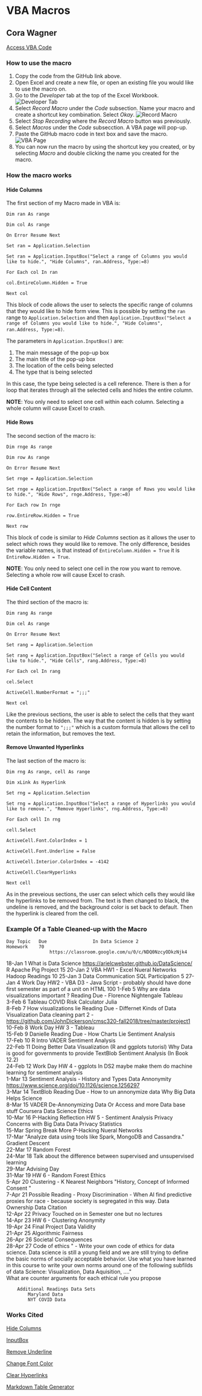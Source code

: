# VBA Macros
## Cora Wagner

[Access VBA Code](https://github.com/CoraWagner/VBA/blob/4c92d580e2708a17d2b36338adc8a5b30a6afc44/MacrosCode)

### How to use the macro
1. Copy the code from the GitHub link above.
2. Open Excel and create a new file, or open an existing file you would like to use the macro on.
3. Go to the *Developer* tab at the top of the Excel Workbook. 
![Developer Tab](Developer.png)
4. Select *Record Macro* under the *Code* subsection. Name your macro and create a shortcut key combination. Select *Okay*. ![Record Macro](RecordMacro.png)
5. Select *Stop Recording* where the *Record Macro* button was previously.
6. Select *Macros* under the *Code* subsecction. A VBA page will pop-up.
7. Paste the GitHub macro code in text box and save the macro. ![VBA Page](VBA.png)
8. You can now run the macro by using the shortcut key you created, or by selecting *Macro* and double clicking the name you created for the macro.

### How the macro works
#### Hide Columns
The first section of my Macro made in VBA is:

`Dim ran As range`

`Dim col As range`

`On Error Resume Next`

`Set ran = Application.Selection`

`Set ran = Application.InputBox("Select a range of Columns you would like to hide.", "Hide Columns", ran.Address, Type:=8)`

`For Each col In ran`

`col.EntireColumn.Hidden = True`

`Next col`

This block of code allows the user to selects the specific range of columns that they would like to hide form view. This is possible by setting the `ran` range to `Application.Selection` and then `Application.InputBox("Select a range of Columns you would like to hide.", "Hide Columns", ran.Address, Type:=8)`. 

The parameters in `Application.InputBox()` are:
1. The main message of the pop-up box
2. The main title of the pop-up box
3. The location of the cells being selected
4. The type that is being selected

In this case, the type being selected is a cell reference. There is then a for loop that iterates through all the selected cells and hides the entire column. 

**NOTE**: You only need to select one cell within each column. Selecting a whole column will cause Excel to crash.

#### Hide Rows
The second section of the macro is:

`Dim rnge As range`

`Dim row As range`

`On Error Resume Next`

`Set rnge = Application.Selection`

`Set rnge = Application.InputBox("Select a range of Rows you would like to hide.", "Hide Rows", rnge.Address, Type:=8)`

`For Each row In rnge`

`row.EntireRow.Hidden = True`

`Next row`

This block of code is similar to *Hide Columns* section as it allows the user to select which rows they would like to remove. The only difference, besides the variable names, is that instead of `EntireColumn.Hidden = True` it is `EntireRow.Hidden = True`.

**NOTE**: You only need to select one cell in the row you want to remove. Selecting a whole row will cause Excel to crash.

#### Hide Cell Content
The third section of the macro is:

`Dim rang As range`

`Dim cel As range`

`On Error Resume Next`

`Set rang = Application.Selection`

`Set rang = Application.InputBox("Select a range of Cells you would like to hide.", "Hide Cells", rang.Address, Type:=8)`

`For Each cel In rang`

`cel.Select`

`ActiveCell.NumberFormat = ";;;"`

`Next cel`

Like the previous sections, the user is able to select the cells that they want the contents to be hidden. The way that the content is hidden is by setting the number format to `";;;"` which is a custom formula that allows the cell to retain the information, but removes the text.

#### Remove Unwanted Hyperlinks
The last section of the macro is:

`Dim rng As range, cell As range`

`Dim xLink As Hyperlink`

`Set rng = Application.Selection`

`Set rng = Application.InputBox("Select a range of Hyperlinks you would like to remove.", "Remove Hyperlinks", rng.Address, Type:=8)`

`For Each cell In rng`

`cell.Select`

`ActiveCell.Font.ColorIndex = 1`

`ActiveCell.Font.Underline = False`

`ActiveCell.Interior.ColorIndex = -4142`

`ActiveCell.ClearHyperlinks`

`Next cell`

As in the preveious sections, the user can select which cells they would like the hyperlinks to be removed from. The text is then changed to black, the undeline is removed, and the background color is set back to default. Then the hyperlink is cleared from the cell.

### Example Of a Table Cleaned-up with the Macro
															
	Day	Topic	Due					In Data Science 2 						Homework	70
					https://classroom.google.com/u/0/c/NDQ0NzcyODkzNjk4										
18-Jan	1	What is Data Science 			https://arielcwebster.github.io/DataScience/			R	Apache Pig					Project	15
20-Jan	2	VBA	HW1 - Excel					Nueral Networks	Hadoop					Readings	10
25-Jan	3	Data Communication						SQL						Participation	5
27-Jan	4	Work Day	HW2 - VBA					D3 - Java Script - probably should have done first semester as part of a unit on HTML							100
1-Feb	5	Why are data visualizations important ?	Reading Due - Florence Nightengale					Tableau							
3-Feb	6	Tableau	COVID Risk Calculator					Julia							
8-Feb	7	How visualizations lie	Reading Due - Differnet Kinds of Data Visualization					Data cleaning part 2 - https://github.com/JohnDickerson/cmsc320-fall2018/tree/master/project1							
10-Feb	8	Work Day	HW 3 - Tableau												
15-Feb	9	Danielle	Reading Due - How Charts Lie					Sentiment Analysis							
17-Feb	10	R Intro						VADER Sentiment Analysis							
22-Feb	11	Doing Better Data Visualization (R and ggplots tutorisl)	Why Data is good for governments to provide					TextBlob Sentiment Analysis (In Book 12.2)							
24-Feb	12	Work Day	HW 4 - ggplots					In DS2 maybe make them do machine learning for sentiment analysis							
1-Mar	13	Sentiment Analysis - History and Types	Data Annonymity	https://www.science.org/doi/10.1126/science.1256297											
3-Mar	14	TextBlob	Reading Due - How to un annonymize data	Why Big Data Helps Science											
8-Mar	15	VADER	De-Annonymizing Data	Or Access and more Data base stuff				Coursera Data Science Ethics							
10-Mar	16	P-Hacking Reflection	HW 5 - Sentiment Analysis	Privacy Concerns with Big Data				Data Privacy			Statistics 				
15-Mar	Spring Break		More P-Hacking								Nueral Networks				
17-Mar								"Analyze data using tools like Spark, MongoDB and Cassandra."			Gradient Descent				
22-Mar	17	Random Forest													
24-Mar	18							Talk about the difference between supervised and unsupervised learning							
29-Mar	Advising Day														
31-Mar	19		HW 6 - Random Forest					Ethics							
5-Apr	20	Clustering - K Nearest Neighbors						"History, Concept of Informed Consent "							
7-Apr	21		Possible Reading - Proxy Discrimination - When AI find predictive proxies for race - because society is segregated in this way. 					Data Ownership 	Data Citation						
12-Apr	22							Privacy	Touched on in Semester one but no lectures						
14-Apr	23		HW 6 - Clustering					Anonymity							
19-Apr	24	Final Project						Data Validity							
21-Apr	25							Algorithmic Fairness 							
26-Apr	26							Societal Consequences 							
28-Apr	27							Code of ethics 	" - Write your own code of ethics for data science. Data science is still a young field and we are still trying to define the basic norms of socially acceptable behavior. Use what you have learned in this course to write your own norms around one of the following subfilds of data Science: Visualization, Data Aquisition, ...."						
									What are counter arguments for each ethical rule you propose						
															
		Additional Readings	Data Sets												
			Maryland Data												
			NYT COVID Data												


### Works Cited
[Hide Columns](https://www.educba.com/vba-hide-columns/)

[InputBox](https://www.wallstreetmojo.com/vba-inputbox/)

[Remove Underline](https://software-solutions-online.com/excel-vba-underline-font-style/)

[Change Font Color](https://www.educba.com/vba-font-color/)

[Clear Hyperlinks](https://www.extendoffice.com/documents/excel/2221-excel-remove-hyperlink-without-removing-formatting.html#:~:text=In%20Excel%2C%20there%20is%20no%20direct%20way%20to,open%20the%20Microsoft%20Visual%20Basic%20for%20Applications%20window.)

[Markdown Table Generator](https://www.tablesgenerator.com/markdown_tables)
